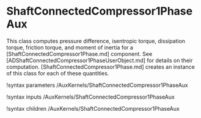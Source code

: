 # ShaftConnectedCompressor1PhaseAux

This class computes pressure difference, isentropic torque, dissipation torque,
friction torque, and moment of inertia for a [ShaftConnectedCompressor1Phase.md] component.
See [ADShaftConnectedCompressor1PhaseUserObject.md] for details on their computation.
[ShaftConnectedCompressor1Phase.md] creates an instance of this class for each of these
quantities.

!syntax parameters /AuxKernels/ShaftConnectedCompressor1PhaseAux

!syntax inputs /AuxKernels/ShaftConnectedCompressor1PhaseAux

!syntax children /AuxKernels/ShaftConnectedCompressor1PhaseAux
